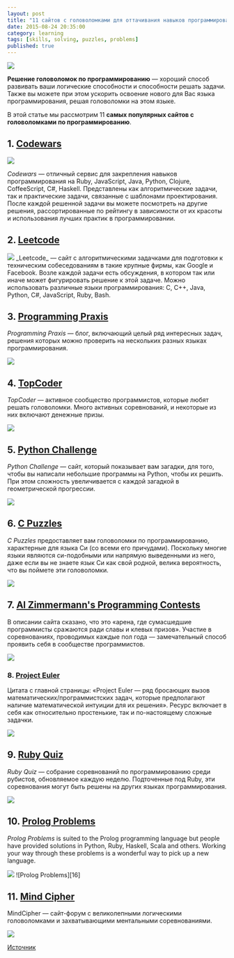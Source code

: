 ```yaml
---
layout: post
title: "11 сайтов с головоломками для оттачивания навыков программирования"
date: 2015-08-24 20:35:00
category: learning
tags: [skills, solving, puzzles, problems]
published: true
---
```


<img src="https://theasder.github.io/img/coding-time.jpg" class="img-responsive">

**Решение головоломок по программированию** &mdash; хороший способ развивать ваши логические способности и способности решать задачи. Также вы можете при этом ускорить освоение нового для Вас языка программирования, решая головоломки на этом языке.

В этой статье мы рассмотрим 11 **самых популярных сайтов с головоломками по программированию**. 

## 1. [Codewars](https://www.codewars.com/r/QULJAg)

<img src="http://s018.radikal.ru/i506/1508/8c/a0d0c659da2d.png" class="img-responsive">

_Codewars_ &mdash; отличный сервис для закрепления навыков программирования на Ruby, JavaScript, Java, Python, Clojure, CoffeeScript, C#, Haskell. Представлены как алгоритмические задачи, так и практические задачи, связанные с шаблонами проектирования. После каждой решенной задачи вы можете посмотреть на другие решения, рассортированные по рейтингу в зависимости от их красоты и использования лучших практик в программировании.

## 2. [Leetcode](https://leetcode.com/)

<img src="http://s019.radikal.ru/i632/1508/c2/6b2655e1fe48.png" class="img-responsive">
_Leetcode_ &mdash; сайт с алгоритмическими задачками для подготовки к техническим собеседованиям в такие крупные фирмы, как Google и Facebook. Возле каждой задачи есть обсуждения, в котором так или иначе может фигурировать решение к этой задаче. Можно использовать различные языки программирования: C, C++, Java, Python, C#, JavaScript, Ruby, Bash.

## 3. [Programming Praxis][1]

_Programming Praxis_ &mdash; блог, включающий целый ряд интересных задач, решения которых можно проверить на нескольких разных языках программирования.

<img src="http://www.improgrammer.net/wp-content/uploads/2015/06/Programming-Praxis.png" class="img-responsive">

## 4. [TopCoder][3]

_TopCoder_ &mdash; активное сообщество программистов, которые любят решать головоломки. Много активных соревнований, и некоторые из них включают денежные призы.

<img src="http://www.improgrammer.net/wp-content/uploads/2015/06/TopCoder.png" class="img-responsive">

## 5. [Python Challenge][5]

_Python Challenge_ &mdash; сайт, который показывает вам загадки, для того, чтобы вы написали небольшие программы на Python, чтобы их решить. При этом сложность увеличивается с каждой загадкой в геометрической прогрессии. 

<img src="http://www.improgrammer.net/wp-content/uploads/2015/06/Python-Challenge.png" class="img-responsive">

## 6. [C Puzzles][7]

_C Puzzles_ предоставляет вам головоломки по программированию, характерные для языка Си (со всеми его причудами). Поскольку многие языки являются си-подобными или напрямую выведенными из него, даже если вы не знаете язык Си как свой родной, велика вероятность, что вы поймете эти головоломки.

<img src="http://www.improgrammer.net/wp-content/uploads/2015/06/C-Puzzles.png" class="img-responsive">

## 7. [Al Zimmermann's Programming Contests][9]

В описании сайта сказано, что это «арена, где сумасшедшие программисты  сражаются ради славы и клевых призов». Участие в соревнованиях, проводимых каждые пол года &mdash; замечательный способ проявить себя в сообществе программистов.

<img src="http://www.improgrammer.net/wp-content/uploads/2015/06/Al-Zimmermann%E2%80%99s-Programming-Contests.png" class="img-responsive">

### 8. [Project Euler][11]

Цитата с главной страницы: «Project Euler &mdash; ряд бросающих вызов математических/программистских задач, которые предполагают наличие математической интуиции для их решения». Ресурс включает в себя как относительно простенькие, так и по-настоящему сложные задачки.

<img src="http://www.improgrammer.net/wp-content/uploads/2015/06/Project-Euler.png" class="img-responsive">

## 9. [Ruby Quiz][13]

_Ruby Quiz_ &mdash; собрание соревнований по программированию среди рубистов, обновляемое каждую неделю. Подточенные под Ruby, эти соревнования могут быть решены на других языках программирования.

<img src="http://www.improgrammer.net/wp-content/uploads/2015/06/Ruby-Quiz.png" class="img-responsive">

## 10. [Prolog Problems][15]

_Prolog Problems_ is suited to the Prolog programming language but people have provided solutions in Python, Ruby, Haskell, Scala and others. Working your way through these problems is a wonderful way to pick up a new language.

<img src="http://www.improgrammer.net/wp-content/uploads/2015/06/Prolog-Problems.png" class="img-responsive">
![Prolog Problems][16]

## 11. [Mind Cipher][17]

MindCipher &mdash; сайт-форум с великолепными логическими головоломками и захватывающими ментальными соревнованиями.

<img src="http://www.improgrammer.net/wp-content/uploads/2015/06/Mind-Cipher.png" class="img-responsive">

 [Источник](http://www.improgrammer.net/9-puzzle-websites-to-sharpen-your-programming-skills/ "Permalink to 9 Puzzle Websites to Sharpen Your Programming Skills")

 

[1]: http://programmingpraxis.com/
[2]: http://www.improgrammer.net/wp-content/uploads/2015/06/Programming-Praxis.png
[3]: http://www.topcoder.com/
[4]: http://www.improgrammer.net/wp-content/uploads/2015/06/TopCoder.png
[5]: http://www.pythonchallenge.com/
[6]: http://www.improgrammer.net/wp-content/uploads/2015/06/Python-Challenge.png
[7]: http://www.gowrikumar.com/c/index.html
[8]: http://www.improgrammer.net/wp-content/uploads/2015/06/C-Puzzles.png
[9]: http://www.azspcs.net/
[10]: http://www.improgrammer.net/wp-content/uploads/2015/06/Al-Zimmermann's-Programming-Contests.png
[11]: http://projecteuler.net/
[12]: http://www.improgrammer.net/wp-content/uploads/2015/06/Project-Euler.png
[13]: http://rubyquiz.com/
[14]: http://www.improgrammer.net/wp-content/uploads/2015/06/Ruby-Quiz.png
[15]: https://prof.ti.bfh.ch/hew1/informatik3/prolog/p-99/
[16]: http://www.improgrammer.net/wp-content/uploads/2015/06/Prolog-Problems.png
[17]: http://mindcipher.net/
[18]: http://www.improgrammer.net/wp-content/uploads/2015/06/Mind-Cipher.png
  
